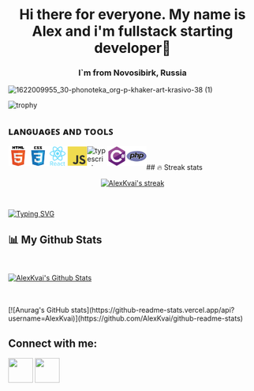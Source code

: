 <h1 align="center">Hi there for everyone. My name is Alex and i'm fullstack starting developer👋</h1>
<h3 align="center">I`m from Novosibirk, Russia</h3>

![1622009955_30-phonoteka_org-p-khaker-art-krasivo-38 (1)](https://user-images.githubusercontent.com/84131116/173866301-3ac8cb5a-b874-4c3d-ab2d-b71e937bc0bf.png)

![trophy](https://github-profile-trophy.vercel.app/?username=AlexKvai&theme=discord&no-bg=true&no-frame=true)

## ʟᴀɴɢᴜᴀɢᴇꜱ ᴀɴᴅ ᴛᴏᴏʟꜱ

<img align="left" alt="HTML5" width="40px" src="https://raw.githubusercontent.com/github/explore/80688e429a7d4ef2fca1e82350fe8e3517d3494d/topics/html/html.png" />
<img align="left" alt="CSS3" width="40px" src="https://raw.githubusercontent.com/github/explore/80688e429a7d4ef2fca1e82350fe8e3517d3494d/topics/css/css.png" />
<img align="left" src="https://raw.githubusercontent.com/devicons/devicon/master/icons/react/react-original-wordmark.svg" alt="react" width="40" height="40"/>
<img align="left" src="https://raw.githubusercontent.com/devicons/devicon/master/icons/javascript/javascript-original.svg" alt="javascript" width="40" height="40"/>
<img align="left" src="https://cdn.icon-icons.com/icons2/2415/PNG/512/typescript_original_logo_icon_146317.png" alt="typescript" width="40" height="40"/>
<img align="left" src="https://raw.githubusercontent.com/devicons/devicon/1119b9f84c0290e0f0b38982099a2bd027a48bf1/icons/csharp/csharp-original.svg" alt="c#" width="40" height="40"/>
<img align="left" src="https://raw.githubusercontent.com/devicons/devicon/1119b9f84c0290e0f0b38982099a2bd027a48bf1/icons/php/php-original.svg" alt="php" width="40" height="40"/>
<br>
<br>
## 🔥 Streak stats

<!-- GitHub Readme Streak Stats - https://github.com/DenverCoder1/github-readme-streak-stats -->
<p align="center">
  <a href="https://github.com/DenverCoder1/github-readme-streak-stats">
    <img title="🔥 Get streak stats for your profile at git.io/streak-stats" alt="AlexKvai's streak" src="https://github-readme-streak-stats.herokuapp.com/?user=AlexKvai&langs_count=8&count_private=true&layout=compact&theme=react&hide_border=true&bg_color=0D1117"/>
  </a>
</p>
<br>

[![Typing SVG](https://readme-typing-svg.herokuapp.com?lines=Computer+science+student+learning+;PHP+JS+TS+REACT+HTML5+CSS3)](https://git.io/typing-svg)

  
## 📊 My Github Stats

  <br/>
  
  <a href="https://github.com/anuraghazra/github-readme-stats"><img alt="AlexKvai's Github Stats" src="https://denvercoder1-github-readme-stats.vercel.app/api/?username=AlexKvai&show_icons=true&count_private=true&theme=react&hide_border=true&bg_color=1F222E&title_color=F85D7F&icon_color=F8D866" height="192px"/></a>

  <br/>
  <br>
[![Anurag's GitHub stats](https://github-readme-stats.vercel.app/api?username=AlexKvai)](https://github.com/AlexKvai/github-readme-stats)
 <br/>

## Connect with me:

<p align="left">


<a href = "https://www.instagram.com/alexkvai4/"><img height="50px" width="50px" src="https://img.icons8.com/fluent/48/000000/instagram-new.png"/></a>
<a href = "https://vk.com/erfyyoung"><img height="50px" width="50px" src="https://img.icons8.com/color/344/vk-circled.png"/></a>

</p>

<br>
